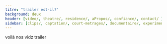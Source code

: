 ```yaml
---
titre: "trailer est-il?"
background: deux
header: [video/, theatre/, residence/, aPropos/, confiance/, contact/ ]
sidebar: [clips/, captation/, court-metrages/, documentaire/, experimental/, trailer/]
---
```


voilà nos vidz trailer
